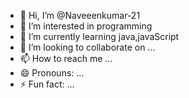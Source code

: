 - 👋 Hi, I’m @Naveeenkumar-21
- 👀 I’m interested in programming
- 🌱 I’m currently learning java,javaScript
- 💞️ I’m looking to collaborate on ...
- 📫 How to reach me ...
- 😄 Pronouns: ...
- ⚡ Fun fact: ...

<!---
Naveeenkumar-21/Naveeenkumar-21 is a ✨ special ✨ repository because its `README.md` (this file) appears on your GitHub profile.
You can click the Preview link to take a look at your changes.
--->
